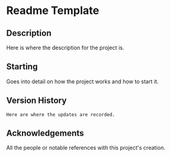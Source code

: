 # Readme Template

## Description
  Here is where the description for the project is.

## Starting
  Goes into detail on how the project works and how to start it.

## Version History
    Here are where the updates are recorded.

## Acknowledgements
  All the people or notable references with this project's creation.


